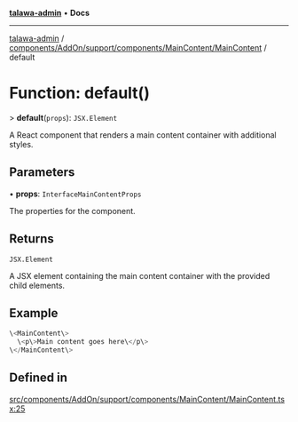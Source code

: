 [**talawa-admin**](../../../../../../../README.md) • **Docs**

***

[talawa-admin](../../../../../../../modules.md) / [components/AddOn/support/components/MainContent/MainContent](../README.md) / default

# Function: default()

\> **default**(`props`): `JSX.Element`

A React component that renders a main content container with additional styles.

## Parameters

• **props**: `InterfaceMainContentProps`

The properties for the component.

## Returns

`JSX.Element`

A JSX element containing the main content container with the provided child elements.

## Example

```ts
\<MainContent\>
  \<p\>Main content goes here\</p\>
\</MainContent\>
```

## Defined in

[src/components/AddOn/support/components/MainContent/MainContent.tsx:25](https://github.com/PalisadoesFoundation/talawa-admin/blob/b465221425f3dcc638f77fbf5f1ccedb8e0dd082/src/components/AddOn/support/components/MainContent/MainContent.tsx#L25)

